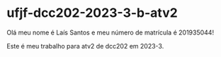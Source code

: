 # ufjf-dcc202-2023-3-b-atv2

Olá meu nome é Laís Santos e meu número de matrícula é 201935044!

Este é meu trabalho para atv2 de dcc202 em 2023-3.
